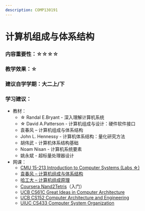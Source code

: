 ```yaml
---
description: COMP130191
---
```


# 计算机组成与体系结构

### 内容重要性：☆☆☆☆

### 教学效果：☆

### 建议自学学期：大二上/下

### 学习建议：

* 教材：
  * ☆ Randal E.Bryant - 深入理解计算机系统
  * ☆ David A.Patterson - 计算机组成与设计：硬件软件接口
  * 袁春风 – 计算机组成与体系结构
  * John L. Hennessy - 计算机体系结构：量化研究方法
  * 胡伟武 - 计算机体系结构基础
  * Noam Nisan - 计算机系统要素
  * 姚永斌 - 超标量处理器设计
* 网课：
  * [CMU 15-213 Introduction to Computer Systems (Labs ☆)](https://csdiy.wiki/%E4%BD%93%E7%B3%BB%E7%BB%93%E6%9E%84/CSAPP/)
  * [袁春风 – 计算机组成与体系结构](https://www.bilibili.com/video/BV1rJ411U7EC)
  * [哈工大 – 计算机组成原理](https://www.bilibili.com/video/BV1t4411e7LH)
  * [Coursera Nand2Tetris](https://csdiy.wiki/%E4%BD%93%E7%B3%BB%E7%BB%93%E6%9E%84/N2T/)（入门）
  * [UCB CS61C Great Ideas in Computer Architecture](https://csdiy.wiki/%E4%BD%93%E7%B3%BB%E7%BB%93%E6%9E%84/CS61C/)
  * [UCB CS152 Computer Architecture and Engineering](https://www.bilibili.com/video/BV1pK4y1d7ff)
  * [UIUC CS433 Computer System Organization](https://courses.grainger.illinois.edu/cs433/sp2024/index.php)

